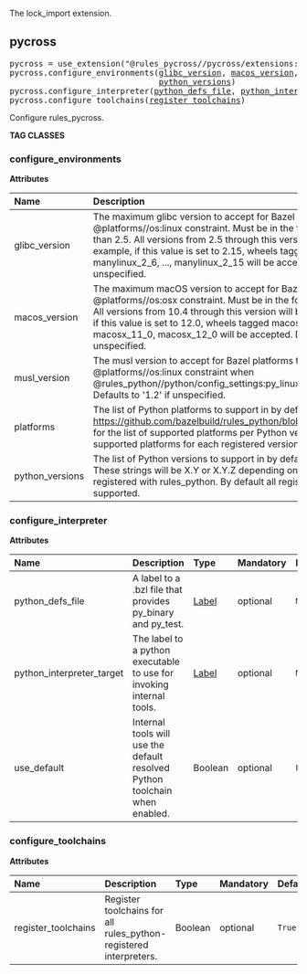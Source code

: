 <!-- Generated with Stardoc: http://skydoc.bazel.build -->

The lock_import extension.

<a id="pycross"></a>

## pycross

<pre>
pycross = use_extension("@rules_pycross//pycross/extensions:pycross.bzl", "pycross")
pycross.configure_environments(<a href="#pycross.configure_environments-glibc_version">glibc_version</a>, <a href="#pycross.configure_environments-macos_version">macos_version</a>, <a href="#pycross.configure_environments-musl_version">musl_version</a>, <a href="#pycross.configure_environments-platforms">platforms</a>,
                               <a href="#pycross.configure_environments-python_versions">python_versions</a>)
pycross.configure_interpreter(<a href="#pycross.configure_interpreter-python_defs_file">python_defs_file</a>, <a href="#pycross.configure_interpreter-python_interpreter_target">python_interpreter_target</a>, <a href="#pycross.configure_interpreter-use_default">use_default</a>)
pycross.configure_toolchains(<a href="#pycross.configure_toolchains-register_toolchains">register_toolchains</a>)
</pre>

Configure rules_pycross.


**TAG CLASSES**

<a id="pycross.configure_environments"></a>

### configure_environments

**Attributes**

| Name  | Description | Type | Mandatory | Default |
| :------------- | :------------- | :------------- | :------------- | :------------- |
| <a id="pycross.configure_environments-glibc_version"></a>glibc_version |  The maximum glibc version to accept for Bazel platforms that match the @platforms//os:linux constraint. Must be in the format '2.X', and greater than 2.5. All versions from 2.5 through this version will be supported. For example, if this value is set to 2.15, wheels tagged manylinux_2_5, manylinux_2_6, ..., manylinux_2_15 will be accepted. Defaults to '2.28' if unspecified.   | String | optional |  `""`  |
| <a id="pycross.configure_environments-macos_version"></a>macos_version |  The maximum macOS version to accept for Bazel platforms that match the @platforms//os:osx constraint. Must be in the format 'X.Y' with X >= 10. All versions from 10.4 through this version will be supported. For example, if this value is set to 12.0, wheels tagged macosx_10_4, macosx_10_5, ..., macosx_11_0, macosx_12_0 will be accepted. Defaults to '12.0' if unspecified.   | String | optional |  `""`  |
| <a id="pycross.configure_environments-musl_version"></a>musl_version |  The musl version to accept for Bazel platforms that match the @platforms//os:linux constraint when @rules_python//python/config_settings:py_linux_libc is set to 'musl'. Defaults to '1.2' if unspecified.   | String | optional |  `""`  |
| <a id="pycross.configure_environments-platforms"></a>platforms |  The list of Python platforms to support in by default in Pycross builds. See https://github.com/bazelbuild/rules_python/blob/main/python/versions.bzl for the list of supported platforms per Python version. By default all supported platforms for each registered version are supported.   | List of strings | optional |  `[]`  |
| <a id="pycross.configure_environments-python_versions"></a>python_versions |  The list of Python versions to support in by default in Pycross builds. These strings will be X.Y or X.Y.Z depending on how versions were registered with rules_python. By default all registered versions are supported.   | List of strings | optional |  `[]`  |

<a id="pycross.configure_interpreter"></a>

### configure_interpreter

**Attributes**

| Name  | Description | Type | Mandatory | Default |
| :------------- | :------------- | :------------- | :------------- | :------------- |
| <a id="pycross.configure_interpreter-python_defs_file"></a>python_defs_file |  A label to a .bzl file that provides py_binary and py_test.   | <a href="https://bazel.build/concepts/labels">Label</a> | optional |  `None`  |
| <a id="pycross.configure_interpreter-python_interpreter_target"></a>python_interpreter_target |  The label to a python executable to use for invoking internal tools.   | <a href="https://bazel.build/concepts/labels">Label</a> | optional |  `None`  |
| <a id="pycross.configure_interpreter-use_default"></a>use_default |  Internal tools will use the default resolved Python toolchain when enabled.   | Boolean | optional |  `False`  |

<a id="pycross.configure_toolchains"></a>

### configure_toolchains

**Attributes**

| Name  | Description | Type | Mandatory | Default |
| :------------- | :------------- | :------------- | :------------- | :------------- |
| <a id="pycross.configure_toolchains-register_toolchains"></a>register_toolchains |  Register toolchains for all rules_python-registered interpreters.   | Boolean | optional |  `True`  |


